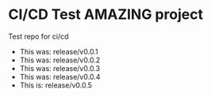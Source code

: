 # CI/CD Test AMAZING project

Test repo for ci/cd

- This was: release/v0.0.1
- This was: release/v0.0.2
- This was: release/v0.0.3
- This was: release/v0.0.4
- This is: release/v0.0.5
